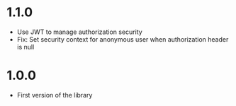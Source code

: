 # 1.1.0

* Use JWT to manage authorization security
* Fix: Set security context for anonymous user when authorization header is null

# 1.0.0

* First version of the library